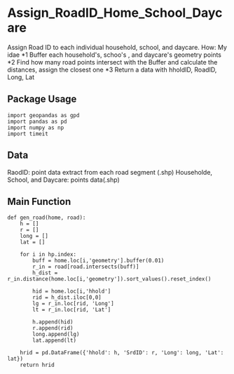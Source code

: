 # Assign_RoadID_Home_School_Daycare
Assign Road ID to each individual household, school, and daycare.
How:
My idae
*1 Buffer each household's, schoo's , and daycare's geometry points
*2 Find how many road points intersect with the Buffer and calculate the distances, assign the closest one
*3 Return a data with hholdID, RoadID, Long, Lat

## Package Usage
```
import geopandas as gpd
import pandas as pd
import numpy as np
import timeit
```

## Data
RaodID: point data extract from each road segment (.shp)
Householde, School, and Daycare: points data(.shp)

## Main Function
```
def gen_road(home, road):
    h = []
    r = []
    long = []
    lat = []
    
    for i in hp.index:
        buff = home.loc[i,'geometry'].buffer(0.01)
        r_in = road[road.intersects(buff)]
        h_dist = r_in.distance(home.loc[i,'geometry']).sort_values().reset_index()
        
        hid = home.loc[i,'hhold']
        rid = h_dist.iloc[0,0]
        lg = r_in.loc[rid, 'Long']
        lt = r_in.loc[rid, 'Lat']
        
        h.append(hid)
        r.append(rid)
        long.append(lg)
        lat.append(lt)
    
    hrid = pd.DataFrame({'hhold': h, 'SrdID': r, 'Long': long, 'Lat': lat})
    return hrid
```
